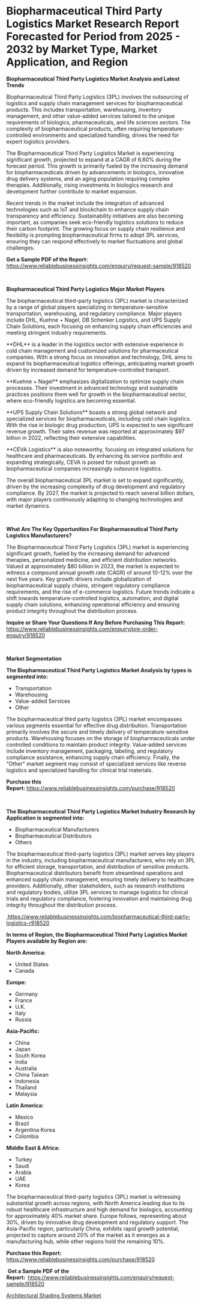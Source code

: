 <p><h1>Biopharmaceutical Third Party Logistics Market Research Report Forecasted for Period from 2025 -  2032 by Market Type, Market Application, and Region</h1></p><p><strong>Biopharmaceutical Third Party Logistics Market Analysis and Latest Trends</strong></p>
<p><p>Biopharmaceutical Third Party Logistics (3PL) involves the outsourcing of logistics and supply chain management services for biopharmaceutical products. This includes transportation, warehousing, inventory management, and other value-added services tailored to the unique requirements of biologics, pharmaceuticals, and life sciences sectors. The complexity of biopharmaceutical products, often requiring temperature-controlled environments and specialized handling, drives the need for expert logistics providers.</p><p>The Biopharmaceutical Third Party Logistics Market is experiencing significant growth, projected to expand at a CAGR of 6.60% during the forecast period. This growth is primarily fueled by the increasing demand for biopharmaceuticals driven by advancements in biologics, innovative drug delivery systems, and an aging population requiring complex therapies. Additionally, rising investments in biologics research and development further contribute to market expansion.</p><p>Recent trends in the market include the integration of advanced technologies such as IoT and blockchain to enhance supply chain transparency and efficiency. Sustainability initiatives are also becoming important, as companies seek eco-friendly logistics solutions to reduce their carbon footprint. The growing focus on supply chain resilience and flexibility is prompting biopharmaceutical firms to adopt 3PL services, ensuring they can respond effectively to market fluctuations and global challenges.</p></p>
<p><strong>Get a Sample PDF of the Report:&nbsp;</strong> <a href="https://www.reliablebusinessinsights.com/enquiry/request-sample/918520?utm_campaign=3214&utm_medium=2&utm_source=Github&utm_content=ia&utm_term=05032025&utm_id=biopharmaceutical-third-party-logistics">https://www.reliablebusinessinsights.com/enquiry/request-sample/918520</a></p>
<p>&nbsp;</p>
<p><strong>Biopharmaceutical Third Party Logistics Major Market Players</strong></p>
<p><p>The biopharmaceutical third-party logistics (3PL) market is characterized by a range of global players specializing in temperature-sensitive transportation, warehousing, and regulatory compliance. Major players include DHL, Kuehne + Nagel, DB Schenker Logistics, and UPS Supply Chain Solutions, each focusing on enhancing supply chain efficiencies and meeting stringent industry requirements.</p><p>**DHL** is a leader in the logistics sector with extensive experience in cold chain management and customized solutions for pharmaceutical companies. With a strong focus on innovation and technology, DHL aims to expand its biopharmaceutical logistics offerings, anticipating market growth driven by increased demand for temperature-controlled transport.</p><p>**Kuehne + Nagel** emphasizes digitalization to optimize supply chain processes. Their investment in advanced technology and sustainable practices positions them well for growth in the biopharmaceutical sector, where eco-friendly logistics are becoming essential.</p><p>**UPS Supply Chain Solutions** boasts a strong global network and specialized services for biopharmaceuticals, including cold chain logistics. With the rise in biologic drug production, UPS is expected to see significant revenue growth. Their sales revenue was reported at approximately $97 billion in 2022, reflecting their extensive capabilities.</p><p>**CEVA Logistics** is also noteworthy, focusing on integrated solutions for healthcare and pharmaceuticals. By enhancing its service portfolio and expanding strategically, CEVA is poised for robust growth as biopharmaceutical companies increasingly outsource logistics.</p><p>The overall biopharmaceutical 3PL market is set to expand significantly, driven by the increasing complexity of drug development and regulatory compliance. By 2027, the market is projected to reach several billion dollars, with major players continuously adapting to changing technologies and market dynamics.</p></p>
<p>&nbsp;</p>
<p><strong>What Are The Key Opportunities For Biopharmaceutical Third Party Logistics Manufacturers?</strong></p>
<p><p>The Biopharmaceutical Third Party Logistics (3PL) market is experiencing significant growth, fueled by the increasing demand for advanced therapies, personalized medicine, and efficient distribution networks. Valued at approximately $80 billion in 2023, the market is expected to witness a compound annual growth rate (CAGR) of around 10-12% over the next five years. Key growth drivers include globalization of biopharmaceutical supply chains, stringent regulatory compliance requirements, and the rise of e-commerce logistics. Future trends indicate a shift towards temperature-controlled logistics, automation, and digital supply chain solutions, enhancing operational efficiency and ensuring product integrity throughout the distribution process.</p></p>
<p><strong>Inquire or Share Your Questions If Any Before Purchasing This Report:</strong> <a href="https://www.reliablebusinessinsights.com/enquiry/pre-order-enquiry/918520?utm_campaign=3214&utm_medium=2&utm_source=Github&utm_content=ia&utm_term=05032025&utm_id=biopharmaceutical-third-party-logistics">https://www.reliablebusinessinsights.com/enquiry/pre-order-enquiry/918520</a></p>
<p>&nbsp;</p>
<p><strong>Market Segmentation</strong></p>
<p><strong>The Biopharmaceutical Third Party Logistics Market Analysis by types is segmented into:</strong></p>
<p><ul><li>Transportation</li><li>Warehousing</li><li>Value-added Services</li><li>Other</li></ul></p>
<p><p>The biopharmaceutical third party logistics (3PL) market encompasses various segments essential for effective drug distribution. Transportation primarily involves the secure and timely delivery of temperature-sensitive products. Warehousing focuses on the storage of biopharmaceuticals under controlled conditions to maintain product integrity. Value-added services include inventory management, packaging, labeling, and regulatory compliance assistance, enhancing supply chain efficiency. Finally, the "Other" market segment may consist of specialized services like reverse logistics and specialized handling for clinical trial materials.</p></p>
<p><strong>Purchase this Report:&nbsp;</strong><a href="https://www.reliablebusinessinsights.com/purchase/918520?utm_campaign=3214&utm_medium=2&utm_source=Github&utm_content=ia&utm_term=05032025&utm_id=biopharmaceutical-third-party-logistics">https://www.reliablebusinessinsights.com/purchase/918520</a></p>
<p>&nbsp;</p>
<p><strong>The Biopharmaceutical Third Party Logistics Market Industry Research by Application is segmented into:</strong></p>
<p><ul><li>Biopharmaceutical Manufacturers</li><li>Biopharmaceutical Distributors</li><li>Others</li></ul></p>
<p><p>The biopharmaceutical third-party logistics (3PL) market serves key players in the industry, including biopharmaceutical manufacturers, who rely on 3PL for efficient storage, transportation, and distribution of sensitive products. Biopharmaceutical distributors benefit from streamlined operations and enhanced supply chain management, ensuring timely delivery to healthcare providers. Additionally, other stakeholders, such as research institutions and regulatory bodies, utilize 3PL services to manage logistics for clinical trials and regulatory compliance, fostering innovation and maintaining drug integrity throughout the distribution process.</p></p>
<p><a href="https://www.reliablebusinessinsights.com/biopharmaceutical-third-party-logistics-r918520?utm_campaign=3214&utm_medium=2&utm_source=Github&utm_content=ia&utm_term=05032025&utm_id=biopharmaceutical-third-party-logistics">&nbsp;https://www.reliablebusinessinsights.com/biopharmaceutical-third-party-logistics-r918520</a></p>
<p><strong>In terms of Region, the Biopharmaceutical Third Party Logistics Market Players available by Region are:</strong></p>
<p>
    <p> <strong> North America: </strong>
        <ul>
            <li>United States</li>
            <li>Canada</li>
        </ul>
        </p> 
    <p> <strong> Europe: </strong>
        <ul>
            <li>Germany</li>
            <li>France</li>
            <li>U.K.</li>
            <li>Italy</li>
            <li>Russia</li>
        </ul>
        </p> 
    <p> <strong> Asia-Pacific: </strong>
        <ul>
            <li>China</li>
            <li>Japan</li>
            <li>South Korea</li>
            <li>India</li>
            <li>Australia</li>
            <li>China Taiwan</li>
            <li>Indonesia</li>
            <li>Thailand</li>
            <li>Malaysia</li>
        </ul>
        </p> 
    <p> <strong> Latin America: </strong>
        <ul>
            <li>Mexico</li>
            <li>Brazil</li>
            <li>Argentina Korea</li>
            <li>Colombia</li>
        </ul>
        </p> 
    <p> <strong> Middle East & Africa: </strong>
        <ul>
            <li>Turkey</li>
            <li>Saudi</li>
            <li>Arabia</li>
            <li>UAE</li>
            <li>Korea</li>
        </ul>
    </p>
    </p>
<p><p>The biopharmaceutical third-party logistics (3PL) market is witnessing substantial growth across regions, with North America leading due to its robust healthcare infrastructure and high demand for biologics, accounting for approximately 40% market share. Europe follows, representing about 30%, driven by innovative drug development and regulatory support. The Asia-Pacific region, particularly China, exhibits rapid growth potential, projected to capture around 20% of the market as it emerges as a manufacturing hub, while other regions hold the remaining 10%.</p></p>
<p><strong>Purchase this Report: </strong><a href="https://www.reliablebusinessinsights.com/purchase/918520?utm_campaign=3214&utm_medium=2&utm_source=Github&utm_content=ia&utm_term=05032025&utm_id=biopharmaceutical-third-party-logistics">https://www.reliablebusinessinsights.com/purchase/918520</a></p>
<p>&nbsp;<strong>Get a Sample PDF of the Report:&nbsp;&nbsp;</strong><a href="https://www.reliablebusinessinsights.com/enquiry/request-sample/918520?utm_campaign=3214&utm_medium=2&utm_source=Github&utm_content=ia&utm_term=05032025&utm_id=biopharmaceutical-third-party-logistics">https://www.reliablebusinessinsights.com/enquiry/request-sample/918520</a></p>
<p><strong></strong></p>
<p><p><a href="https://github.com/salodipura00/Market-Research-Report-List-1/blob/main/architectural-shading-systems-market.md?utm_campaign=3214&utm_medium=2&utm_source=Github&utm_content=ia&utm_term=05032025&utm_id=biopharmaceutical-third-party-logistics">Architectural Shading Systems Market</a></p></p>